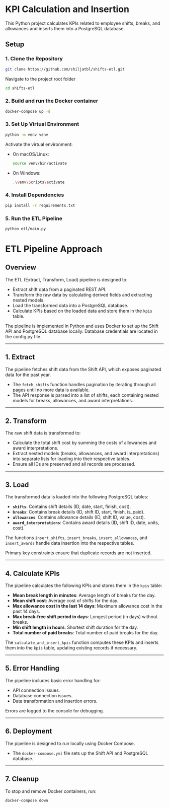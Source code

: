 
# KPI Calculation and Insertion

This Python project calculates KPIs related to employee shifts, breaks, and allowances and inserts them into a PostgreSQL database.

## Setup

### 1. Clone the Repository

```bash
git clone https://github.com/shiljatbl/shifts-etl.git
```
Navigate to the project root folder
```bash
cd shifts-etl
```
### 2. Build and run the Docker container

```bash
docker-compose up -d
```

### 3. Set Up Virtual Environment

```bash
python -m venv venv
```

Activate the virtual environment:

- On macOS/Linux:
  ```bash
  source venv/bin/activate
  ```
- On Windows:
  ```bash
  .\venv\Scripts\activate
  ```

### 4. Install Dependencies

```bash
pip install -r requirements.txt
```


### 5. Run the ETL Pipeline

```bash
python etl/main.py
```


# ETL Pipeline Approach

## Overview
The ETL (Extract, Transform, Load) pipeline is designed to:

- Extract shift data from a paginated REST API.
- Transform the raw data by calculating derived fields and extracting nested models.
- Load the transformed data into a PostgreSQL database.
- Calculate KPIs based on the loaded data and store them in the `kpis` table.

The pipeline is implemented in Python and uses Docker to set up the Shift API and PostgreSQL database locally.
Database credentials are located in the config.py file.

---

## 1. Extract
The pipeline fetches shift data from the Shift API, which exposes paginated data for the past year.

- The `fetch_shifts` function handles pagination by iterating through all pages until no more data is available.
- The API response is parsed into a list of shifts, each containing nested models for breaks, allowances, and award interpretations.

---

## 2. Transform
The raw shift data is transformed to:

- Calculate the total shift cost by summing the costs of allowances and award interpretations.
- Extract nested models (breaks, allowances, and award interpretations) into separate lists for loading into their respective tables.
- Ensure all IDs are preserved and all records are processed.

---

## 3. Load
The transformed data is loaded into the following PostgreSQL tables:

- **`shifts`**: Contains shift details (ID, date, start, finish, cost).
- **`breaks`**: Contains break details (ID, shift ID, start, finish, is_paid).
- **`allowances`**: Contains allowance details (ID, shift ID, value, cost).
- **`award_interpretations`**: Contains award details (ID, shift ID, date, units, cost).

The functions `insert_shifts`, `insert_breaks`, `insert_allowances`, and `insert_awards` handle data insertion into the respective tables.

Primary key constraints ensure that duplicate records are not inserted.

---

## 4. Calculate KPIs
The pipeline calculates the following KPIs and stores them in the `kpis` table:

- **Mean break length in minutes**: Average length of breaks for the day.
- **Mean shift cost**: Average cost of shifts for the day.
- **Max allowance cost in the last 14 days**: Maximum allowance cost in the past 14 days.
- **Max break-free shift period in days**: Longest period (in days) without breaks.
- **Min shift length in hours**: Shortest shift duration for the day.
- **Total number of paid breaks**: Total number of paid breaks for the day.

The `calculate_and_insert_kpis` function computes these KPIs and inserts them into the `kpis` table, updating existing records if necessary.

---

## 5. Error Handling
The pipeline includes basic error handling for:

- API connection issues.
- Database connection issues.
- Data transformation and insertion errors.

Errors are logged to the console for debugging.

---

## 6. Deployment
The pipeline is designed to run locally using Docker Compose.

- The `docker-compose.yml` file sets up the Shift API and PostgreSQL database.

---

## 7. Cleanup
To stop and remove Docker containers, run:

```bash
docker-compose down
```

